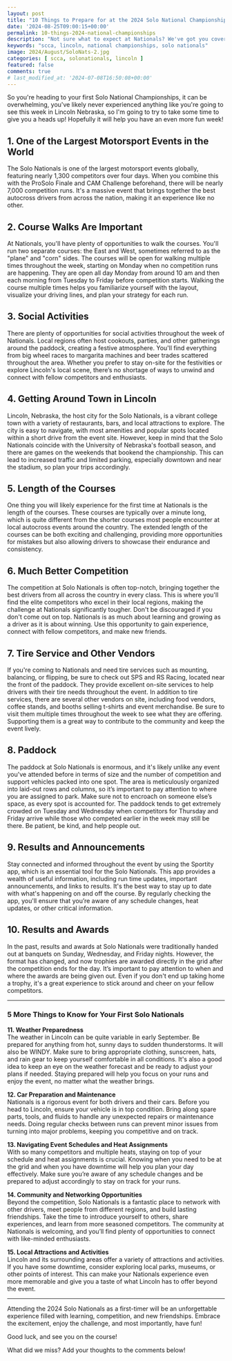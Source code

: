 ```yaml
---
layout: post
title: "10 Things to Prepare for at the 2024 Solo National Championships"
date: '2024-08-25T09:00:15+00:00'
permalink: 10-things-2024-national-championships
description: "Not sure what to expect at Nationals? We've got you covered"
keywords: "scca, lincoln, national championships, solo nationals"
image: 2024/August/SoloNats-2.jpg
categories: [ scca, solonationals, lincoln ]
featured: false
comments: true
# last_modified_at: '2024-07-08T16:50:08+00:00'
---
```

So you're heading to your first Solo National Championships, it can be overwhelming, you've likely never experienced anything like you're going to see this week in Lincoln Nebraska, so I'm going to try to take some time to give you a heads up! Hopefully it will help you have an even more fun week!

## 1. One of the Largest Motorsport Events in the World

The Solo Nationals is one of the largest motorsport events globally, featuring nearly 1,300 competitors over four days. When you combine this with the ProSolo Finale and CAM Challenge beforehand, there will be nearly 7,000 competition runs. It's a massive event that brings together the best autocross drivers from across the nation, making it an experience like no other.

## 2. Course Walks Are Important

At Nationals, you'll have plenty of opportunities to walk the courses. You'll run two separate courses: the East and West, sometimes referred to as the "plane" and "corn" sides. The courses will be open for walking multiple times throughout the week, starting on Monday when no competition runs are happening. They are open all day Monday from around 10 am and then each morning from Tuesday to Friday before competition starts. Walking the course multiple times helps you familiarize yourself with the layout, visualize your driving lines, and plan your strategy for each run.

## 3. Social Activities

There are plenty of opportunities for social activities throughout the week of Nationals. Local regions often host cookouts, parties, and other gatherings around the paddock, creating a festive atmosphere. You'll find everything from big wheel races to margarita machines and beer trades scattered throughout the area. Whether you prefer to stay on-site for the festivities or explore Lincoln's local scene, there’s no shortage of ways to unwind and connect with fellow competitors and enthusiasts.

## 4. Getting Around Town in Lincoln

Lincoln, Nebraska, the host city for the Solo Nationals, is a vibrant college town with a variety of restaurants, bars, and local attractions to explore. The city is easy to navigate, with most amenities and popular spots located within a short drive from the event site. However, keep in mind that the Solo Nationals coincide with the University of Nebraska's football season, and there are games on the weekends that bookend the championship. This can lead to increased traffic and limited parking, especially downtown and near the stadium, so plan your trips accordingly.

## 5. Length of the Courses

One thing you will likely experience for the first time at Nationals is the length of the courses. These courses are typically over a minute long, which is quite different from the shorter courses most people encounter at local autocross events around the country. The extended length of the courses can be both exciting and challenging, providing more opportunities for mistakes but also allowing drivers to showcase their endurance and consistency.

## 6. Much Better Competition

The competition at Solo Nationals is often top-notch, bringing together the best drivers from all across the country in every class. This is where you'll find the elite competitors who excel in their local regions, making the challenge at Nationals significantly tougher. Don't be discouraged if you don't come out on top. Nationals is as much about learning and growing as a driver as it is about winning. Use this opportunity to gain experience, connect with fellow competitors, and make new friends.

## 7. Tire Service and Other Vendors

If you're coming to Nationals and need tire services such as mounting, balancing, or flipping, be sure to check out SPS and RS Racing, located near the front of the paddock. They provide excellent on-site services to help drivers with their tire needs throughout the event. In addition to tire services, there are several other vendors on site, including food vendors, coffee stands, and booths selling t-shirts and event merchandise. Be sure to visit them multiple times throughout the week to see what they are offering. Supporting them is a great way to contribute to the community and keep the event lively.

## 8. Paddock

The paddock at Solo Nationals is enormous, and it's likely unlike any event you've attended before in terms of size and the number of competition and support vehicles packed into one spot. The area is meticulously organized into laid-out rows and columns, so it’s important to pay attention to where you are assigned to park. Make sure not to encroach on someone else’s space, as every spot is accounted for. The paddock tends to get extremely crowded on Tuesday and Wednesday when competitors for Thursday and Friday arrive while those who competed earlier in the week may still be there. Be patient, be kind, and help people out.

## 9. Results and Announcements

Stay connected and informed throughout the event by using the Sportity app, which is an essential tool for the Solo Nationals. This app provides a wealth of useful information, including run time updates, important announcements, and links to results. It's the best way to stay up to date with what's happening on and off the course. By regularly checking the app, you'll ensure that you’re aware of any schedule changes, heat updates, or other critical information.

## 10. Results and Awards

In the past, results and awards at Solo Nationals were traditionally handed out at banquets on Sunday, Wednesday, and Friday nights. However, the format has changed, and now trophies are awarded directly in the grid after the competition ends for the day. It’s important to pay attention to when and where the awards are being given out. Even if you don't end up taking home a trophy, it's a great experience to stick around and cheer on your fellow competitors.

---

### 5 More Things to Know for Your First Solo Nationals

**11. Weather Preparedness**  
The weather in Lincoln can be quite variable in early September. Be prepared for anything from hot, sunny days to sudden thunderstorms. It will also be WINDY. Make sure to bring appropriate clothing, sunscreen, hats, and rain gear to keep yourself comfortable in all conditions. It's also a good idea to keep an eye on the weather forecast and be ready to adjust your plans if needed. Staying prepared will help you focus on your runs and enjoy the event, no matter what the weather brings.

**12. Car Preparation and Maintenance**  
Nationals is a rigorous event for both drivers and their cars. Before you head to Lincoln, ensure your vehicle is in top condition. Bring along spare parts, tools, and fluids to handle any unexpected repairs or maintenance needs. Doing regular checks between runs can prevent minor issues from turning into major problems, keeping you competitive and on track.

**13. Navigating Event Schedules and Heat Assignments**  
With so many competitors and multiple heats, staying on top of your schedule and heat assignments is crucial. Knowing when you need to be at the grid and when you have downtime will help you plan your day effectively. Make sure you’re aware of any schedule changes and be prepared to adjust accordingly to stay on track for your runs.

**14. Community and Networking Opportunities**  
Beyond the competition, Solo Nationals is a fantastic place to network with other drivers, meet people from different regions, and build lasting friendships. Take the time to introduce yourself to others, share experiences, and learn from more seasoned competitors. The community at Nationals is welcoming, and you’ll find plenty of opportunities to connect with like-minded enthusiasts.

**15. Local Attractions and Activities**  
Lincoln and its surrounding areas offer a variety of attractions and activities. If you have some downtime, consider exploring local parks, museums, or other points of interest. This can make your Nationals experience even more memorable and give you a taste of what Lincoln has to offer beyond the event.

---

Attending the 2024 Solo Nationals as a first-timer will be an unforgettable experience filled with learning, competition, and new friendships. Embrace the excitement, enjoy the challenge, and most importantly, have fun!

Good luck, and see you on the course!

What did we miss? Add your thoughts to the comments below!
